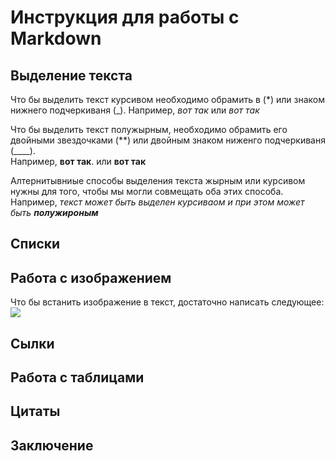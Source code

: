 # Инструкция для работы с Markdown

## Выделение текста

Что бы выделить текст курсивом необходимо обрамить в (*) или знаком нижнего подчеркиваня (_). Например, *вот так* или _вот так_

Что бы выделить текст полужырным, необходимо обрамить его двойными звездочками (**) или двойным знаком ниженго подчеркиваня (____).  
Например, **вот так**. или __вот так__

Алтернитывниые способы выделения текста жырным или курсивом нужны для того, чтобы мы могли совмещать оба этих способа. Например, _текст может быть выделен курсиваом и при этом может быть **полужироным**_


## Списки

## Работа с изображением

Что бы встанить изображение в текст, достаточно написать следующее:
![](2f0d5a75-28d0-4ab2-bcdf-d944b93e3831.jpg)

## Сылки

## Работа с таблицами

##  Цитаты

## Заключение